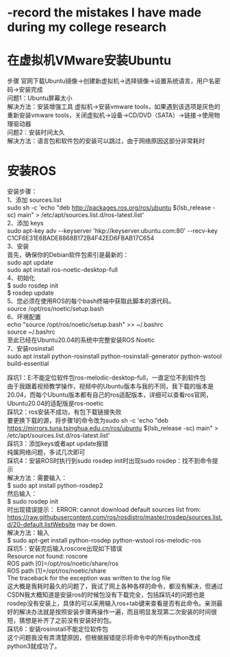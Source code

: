 # -record the mistakes I have made during my college research
# 在虚拟机VMware安装Ubuntu
步骤 官网下载Ubuntu镜像->创建新虚拟机->选择镜像->设置系统语言，用户名密码->安装完成  
问题1：Ubuntu屏幕太小  
解决方法：安装增强工具 虚拟机->安装vmware tools，如果遇到该选项是灰色的重新安装vmware tools，关闭虚拟机->设备->CD/DVD（SATA）->链接->使用物理驱动器  
问题2：安装时间太久  
解决方法：语言包和软件包的安装可以跳过，由于网络原因这部分非常耗时  
# 安装ROS
安装步骤：  
1、添加 sources.list  
sudo sh -c 'echo "deb http://packages.ros.org/ros/ubuntu $(lsb_release -sc) main" > /etc/apt/sources.list.d/ros-latest.list'  
2、添加 keys  
sudo apt-key adv --keyserver 'hkp://keyserver.ubuntu.com:80' --recv-key C1CF6E31E6BADE8868B172B4F42ED6FBAB17C654  
3、安装  
首先，确保你的Debian软件包索引是最新的：  
sudo apt update  
sudo apt install ros-noetic-desktop-full  
4、初始化  
$ sudo rosdep init   
$ rosdep update  
5、您必须在使用ROS的每个bash终端中获取此脚本的源代码。  
source /opt/ros/noetic/setup.bash    
6、环境配置  
echo "source /opt/ros/noetic/setup.bash" >> ~/.bashrc  
source ~/.bashrc  
至此已经在Ubuntu20.04的系统中完整安装ROS  Noetic  
7、安装rosinstall  
sudo apt install python-rosinstall python-rosinstall-generator python-wstool build-essential  
  
踩坑1：E:不能定位软件包ros-melodic-desktop-full，一直定位不到软件包  
由于我跟着视频教学操作，视频中的Ubuntu版本与我的不同，我下载的版本是20.04，而每个Ubuntu版本都有自己的ros适配版本，详细可以查看ros官网，Ubuntu20.04的适配版是ros-noetic  
踩坑2：ros安装不成功，有包下载链接失败  
要更换下载的源，将步骤1的命令改为sudo sh -c 'echo "deb https://mirrors.tuna.tsinghua.edu.cn/ros/ubuntu $(lsb_release -sc) main" > /etc/apt/sources.list.d/ros-latest.list'  
踩坑3：添加keys或者apt update报错  
纯属网络问题，多试几次即可  
踩坑4：安装ROS时执行到sudo rosdep init时出现sudo rosdep：找不到命令提示  
解决方法：需要输入：  
$ sudo apt install python-rosdep2  
然后输入：  
$ sudo rosdep init  
时出现错误提示：
ERROR: cannot download default sources list from:
https://raw.githubusercontent.com/ros/rosdistro/master/rosdep/sources.list.d/20-default.listWebsite may be down.  
解决方法：输入  
$ sudo apt-get install python-rosdep python-wstool ros-melodic-ros    
踩坑5：安装完后输入roscore出现如下错误  
Resource not found: roscore  
ROS path [0]=/opt/ros/noetic/share/ros  
ROS path [1]=/opt/ros/noetic/share  
The traceback for the exception was written to the log file  
这大概是我耗时最久的问题了，我试了网上各种各样的命令，都没有解决，但通过CSDN我大概知道是安装ros的时候包没有下载完全，包括踩坑4的问题也是rosdep没有安装上，具体的可以采用输入ros+tab键来查看是否有此命令。亲测最好的解决办法就是按照安装步骤再操作一遍，而且明显发现第二次安装的时间很短，猜想是补齐了之前没有安装好的包。  
踩坑6：安装rosinstall不能定位软件包  
这个问题我没有弄清楚原因，但根据报错提示将命令中的所有python改成python3就成功了。  
